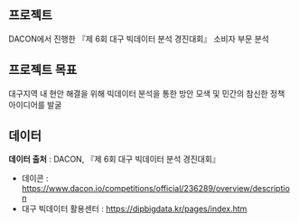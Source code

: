 ## 프로젝트
DACON에서 진행한 『제 6회 대구 빅데이터 분석 경진대회』 소비자 부문 분석

## 프로젝트 목표
대구지역 내 현안 해결을 위해 빅데이터 분석을 통한 방안 모색 및 민간의 참신한 정책 아이디어를 발굴

## 데이터
**데이터 출처** : DACON, 『제 6회 대구 빅데이터 분석 경진대회』
- 데이콘 : https://www.dacon.io/competitions/official/236289/overview/description
- 대구 빅데이터 활용센터 : https://dipbigdata.kr/pages/index.htm
